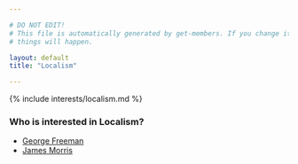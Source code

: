 ```yaml
---

# DO NOT EDIT!
# This file is automatically generated by get-members. If you change it, bad
# things will happen.

layout: default
title: "Localism"

---
```


{% include interests/localism.md %}

### Who is interested in Localism?


* [George Freeman](../members/george-freeman.html)
* [James Morris](../members/james-morris.html)
